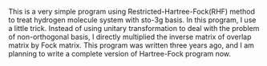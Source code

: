 This is a very simple program using Restricted-Hartree-Fock(RHF) method to treat hydrogen molecule system with sto-3g basis. In this program, I use a little trick. Instead of using unitary transformation to deal with the problem of non-orthogonal basis, I directly multiplied the inverse matrix of overlap matrix by Fock matrix. This program was written three years ago, and I am planning to write a complete version of Hartree-Fock program now.
